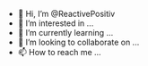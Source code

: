 - 👋 Hi, I’m @ReactivePositiv
- 👀 I’m interested in ...
- 🌱 I’m currently learning ...
- 💞️ I’m looking to collaborate on ...
- 📫 How to reach me ...

<!---
ReactivePositiv/ReactivePositiv is a ✨ special ✨ repository because its `README.md` (this file) appears on your GitHub profile.
You can click the Preview link to take a look at your changes.
--->
